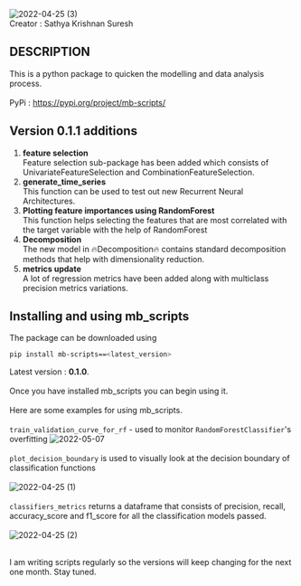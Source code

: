 ![2022-04-25 (3)](https://user-images.githubusercontent.com/86184014/165095198-1f90196a-f4c5-42f5-92ed-60850a8386d5.png)
<br>
Creator : Sathya Krishnan Suresh<br>
## DESCRIPTION
This is a python package to quicken the modelling and data analysis process.<br><br>
PyPi : https://pypi.org/project/mb-scripts/

## Version 0.1.1 additions
1. **feature selection**<br>
Feature selection sub-package has been added which consists of UnivariateFeatureSelection and 
CombinationFeatureSelection.
2. **generate_time_series**<br>
This function can be used to test out new Recurrent Neural Architectures.
3. **Plotting feature importances using RandomForest**<br>
This function helps selecting the features that are most correlated with the target variable with 
the help of RandomForest
4. **Decomposition**<br>
The new model in 🔥Decomposition🔥 contains standard decomposition methods that help with 
dimensionality reduction.
5. **metrics update**<br>
A lot of regression metrics have been added along with multiclass precision metrics
variations.


## Installing and using mb_scripts
The package can be downloaded using 
```bash
pip install mb-scripts==<latest_version>
```
Latest version : **0.1.0**.<br><br>
Once you have installed mb_scripts you can begin using it.<br><br> Here are some examples for using mb_scripts.<br><br>
`train_validation_curve_for_rf` - used to monitor `RandomForestClassifier`'s overfitting
![2022-05-07](https://user-images.githubusercontent.com/86184014/167239436-a77b2773-072e-4b66-b4ab-2b48089c9606.png)
<br><br>
`plot_decision_boundary` is used to visually look at the decision boundary of classification functions<br><br>
![2022-04-25 (1)](https://user-images.githubusercontent.com/86184014/165075925-daa9cdf5-cbe0-41fe-85fa-39395d4cf027.png)
<br><br>
`classifiers_metrics` returns a dataframe that consists of precision, recall, accuracy_score and f1_score for all the classification models passed.<br><br>
![2022-04-25 (2)](https://user-images.githubusercontent.com/86184014/165077324-b64aeb9f-170e-4630-a17e-5a0a9174a79e.png)
<br><br>

I am writing scripts regularly so the versions will keep changing for the next one month. Stay tuned.
